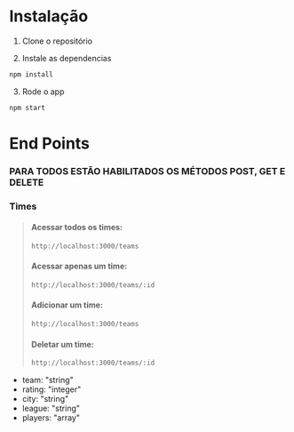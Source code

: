 # Instalação

1. Clone o repositório

2. Instale as dependencias

```javascript
npm install
```

3. Rode o app

```javascript
npm start
```

# End Points

### PARA TODOS ESTÃO HABILITADOS OS MÉTODOS POST, GET E DELETE

### Times
>#### Acessar todos os times:
>
>```bash
>http://localhost:3000/teams
>```
>#### Acessar apenas um time:
>
>```bash
>http://localhost:3000/teams/:id
>```
>#### Adicionar um time:
>
>```bash
>http://localhost:3000/teams
>```
>#### Deletar um time:
>
>```bash
>http://localhost:3000/teams/:id
>```
- team: "string"
- rating: "integer"
- city: "string"
- league: "string"
- players: "array"
